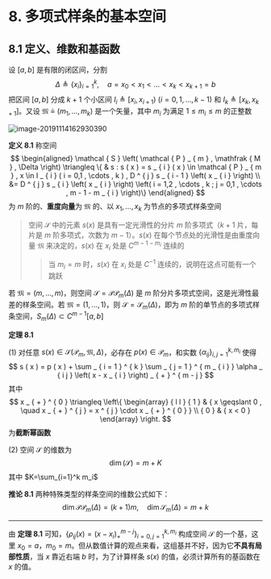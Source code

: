 # 8. 多项式样条的基本空间

## 8.1 定义、维数和基函数

设 $[a,b]$ 是有限的闭区间，分割
$$
\Delta\triangleq\{x_i\}_{i=1}^k,\quad a=x_0<x_1<\dots<x_{k}<x_{k+1}=b
$$
把区间 $[a,b]$ 分成 $k+1$ 个小区间 $I_i\triangleq [x_i,x_{i+1})\ (i=0,1,\dots,k-1)$ 和 $I_k\triangleq[x_k,x_{k+1}]$。又设 $\mathfrak{M}\triangleq (m_1,\dots,m_k)$ 是一个矢量，其中 $m_i$ 为满足 $1\le m_i \le m$ 的正整数

![image-20191114162930390](assets/image-20191114162930390.jpg)

**定义 8.1** 称空间
$$
\begin{aligned}
\mathcal { S } \left( \mathcal { P } _ { m } , \mathfrak { M } , \Delta \right) \triangleq \{ & s : s ( x ) = s _ { i } ( x ) \in \mathcal { P } _ { m } , x \in I _ { i } ( i = 0,1 , \cdots , k ) , D ^ { j } s _ { i - 1 } \left( x _ { i } \right) \\
&= D ^ { j } s _ { i } \left( x _ { i } \right) \left( i = 1,2 , \cdots , k ; j = 0,1 , \cdots , m - 1 - m _ { i } \right)\}
\end{aligned}
$$
为 $m$ 阶的、**重度向量**为 $\mathfrak{M}$ 的、以 $x_1,\dots,x_k$ 为节点的多项式样条空间

> 空间 $\mathcal{S}$ 中的元素 $s(x)$ 是具有一定光滑性的分片 $m$ 阶多项式（$k+1$ 片，每片是 $m$ 阶多项式，次数为 $m-1$）。$s(x)$ 在每个节点处的光滑性是由重度向量 $\mathfrak{M}$ 来决定的，$s(x)$ 在 $x_i$ 处是 $C^{m-1-m_i}$ 连续的
>
> > 当 $m_i=m$ 时，$s(x)$ 在 $x_i$ 处是 $C^{-1}$ 连续的，说明在这点可能有一个跳跃

若 $\mathfrak{M}=(m,\dots,m)$，则空间 $\mathcal{S}=\mathcal{P}\mathcal{P}_m(\Delta)$ 是 $m$ 阶分片多项式空间，这是光滑性最差的样条空间。若 $\mathfrak{M}=(1,\dots,1)$，则 $\mathcal{S}=\mathcal{S}_m(\Delta)$，即为 $m$ 阶的单节点的多项式样条空间，$S_m(\Delta)\subset C^{m-1}[a,b]$ 

**定理 8.1** 

(1) 对任意 $s(x)\in \mathcal{S}(\mathcal{P}_m,\mathfrak{M},\Delta)$，必存在 $p(x)\in \mathcal{P}_m$，和实数 $\{\alpha_{ij}\}_{i,j=1}^{k,m_i}$ 使得
$$
s ( x ) = p ( x ) + \sum _ { i = 1 } ^ { k } \sum _ { j = 1 } ^ { m _ { i } } \alpha _ { i j } \left( x - x _ { i } \right) _ { + } ^ { m - j }
$$
其中
$$
x _ { + } ^ { 0 } \triangleq \left\{ \begin{array} { l l } { 1 } & { x \geqslant 0 , \quad x _ { + } ^ { j } = x ^ { j } \cdot x _ { + } ^ { 0 } } \\ { 0 } & { x < 0 } \end{array} \right.
$$
为**截断幂函数** 

(2) 空间 $\mathcal{S}$ 的维数为
$$
\dim(\mathcal{S})=m+K
$$
其中 $K=\sum_{i=1}^k m_i$ 

**推论 8.1** 两种特殊类型的样条空间的维数公式如下：
$$
\operatorname { dim } \mathcal { P } \mathcal { P } _ { m } ( \Delta ) = ( k + 1 ) m , \quad \operatorname { dim } \mathcal { S } _ { m } ( \Delta ) = m + k
$$

---

由 **定理 8.1** 可知，$\{\rho_{ij}(x)=(x-x_i)_+^{m-j}\}_{i=0,j=1}^{k,m_i}$ 构成空间 $\mathcal{S}$ 的一个基，这里 $x_0=a$，$m_0=m$。但从数值计算的观点来看，这组基并不好，因为它**不具有局部性质**，当 $x$ 靠近右端 $b$ 时，为了计算样条 $s(x)$ 的值，必须计算所有的基函数在 $x$ 的值。


